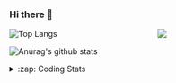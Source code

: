 ### Hi there 👋

<!--
**tao8687/tao8687** is a ✨ _special_ ✨ repository because its `README.md` (this file) appears on your GitHub profile.

Here are some ideas to get you started:

- 🔭 I’m currently working on ...
- 🌱 I’m currently learning ...
- 👯 I’m looking to collaborate on ...
- 🤔 I’m looking for help with ...
- 💬 Ask me about ...
- 📫 How to reach me: ...
- 😄 Pronouns: ...
- ⚡ Fun fact: ...
-->

<img align='right' src="https://media.giphy.com/media/M9gbBd9nbDrOTu1Mqx/giphy.gif" width="240">

  
![Top Langs](https://github-readme-stats.vercel.app/api/top-langs/?username=tao8687&layout=compact&title_color=23238E&text_color=A67D3D)

![Anurag's github stats](https://github-readme-stats.vercel.app/api?username=tao8687&show_icons=true&&text_color=A67D3D&title_color=23238E&show_icons=false&count_private=true&hide=stars)

<details>
  <summary>:zap: Coding Stats</summary>
  <br>
    
<!--START_SECTION:waka-->
![Code Time](http://img.shields.io/badge/Code%20Time-1%2C488%20hrs%2021%20mins-blue)

![Profile Views](http://img.shields.io/badge/Profile%20Views-0-blue)

**🐱 My GitHub Data** 

> 📦 1.5 MB Used in GitHub's Storage 
 > 
> 🚫 Not Opted to Hire
 > 
> 📜 50 Public Repositories 
 > 
> 🔑 25 Private Repositories 
 > 
**I'm an Early 🐤** 

```text
🌞 Morning                1347 commits        ██████████████████████░░░   86.62 % 
🌆 Daytime                87 commits          █░░░░░░░░░░░░░░░░░░░░░░░░   05.59 % 
🌃 Evening                117 commits         ██░░░░░░░░░░░░░░░░░░░░░░░   07.52 % 
🌙 Night                  4 commits           ░░░░░░░░░░░░░░░░░░░░░░░░░   00.26 % 
```
📅 **I'm Most Productive on Wednesday** 

```text
Monday                   224 commits         ████░░░░░░░░░░░░░░░░░░░░░   14.41 % 
Tuesday                  211 commits         ███░░░░░░░░░░░░░░░░░░░░░░   13.57 % 
Wednesday                278 commits         ████░░░░░░░░░░░░░░░░░░░░░   17.88 % 
Thursday                 203 commits         ███░░░░░░░░░░░░░░░░░░░░░░   13.05 % 
Friday                   220 commits         ████░░░░░░░░░░░░░░░░░░░░░   14.15 % 
Saturday                 214 commits         ███░░░░░░░░░░░░░░░░░░░░░░   13.76 % 
Sunday                   205 commits         ███░░░░░░░░░░░░░░░░░░░░░░   13.18 % 
```


📊 **This Week I Spent My Time On** 

```text
🕑︎ Time Zone: Asia/Shanghai

💬 Programming Languages: 
C                        3 hrs 3 mins        ███████░░░░░░░░░░░░░░░░░░   29.77 % 
Other                    2 hrs 29 mins       ██████░░░░░░░░░░░░░░░░░░░   24.24 % 
YAML                     2 hrs 8 mins        █████░░░░░░░░░░░░░░░░░░░░   20.79 % 
C++                      2 hrs 1 min         █████░░░░░░░░░░░░░░░░░░░░   19.80 % 
Markdown                 20 mins             █░░░░░░░░░░░░░░░░░░░░░░░░   03.25 % 

🔥 Editors: 
VS Code                  10 hrs 15 mins      █████████████████████████   100.00 % 

🐱‍💻 Projects: 
wheeltec_robot           5 hrs 30 mins       █████████████░░░░░░░░░░░░   53.67 % 
R550PLUS_C50C_大车差速_2023.11 hr 35 mins        ████░░░░░░░░░░░░░░░░░░░░░   15.58 % 
F407VET6_大车差速代码_C50B版本_(245 mins             ██░░░░░░░░░░░░░░░░░░░░░░░   07.34 % 
ackermann_gazebo         41 mins             ██░░░░░░░░░░░░░░░░░░░░░░░   06.71 % 
OpenCTR_H60V32_R20_1024_V36 mins             █░░░░░░░░░░░░░░░░░░░░░░░░   05.89 % 

💻 Operating System: 
Linux                    10 hrs 15 mins      █████████████████████████   100.00 % 
```

**I Mostly Code in Python** 

```text
Python                   9 repos             ████████░░░░░░░░░░░░░░░░░   30.00 % 
C++                      8 repos             ███████░░░░░░░░░░░░░░░░░░   26.67 % 
JavaScript               2 repos             ██░░░░░░░░░░░░░░░░░░░░░░░   06.67 % 
Batchfile                1 repo              █░░░░░░░░░░░░░░░░░░░░░░░░   03.33 % 
HTML                     1 repo              █░░░░░░░░░░░░░░░░░░░░░░░░   03.33 % 
```



**Timeline**

![Lines of Code chart](https://raw.githubusercontent.com/tao8687/tao8687/master/assets/bar_graph.png)


 Last Updated on 18/04/2024 01:11:07 UTC
<!--END_SECTION:waka-->
</details>
